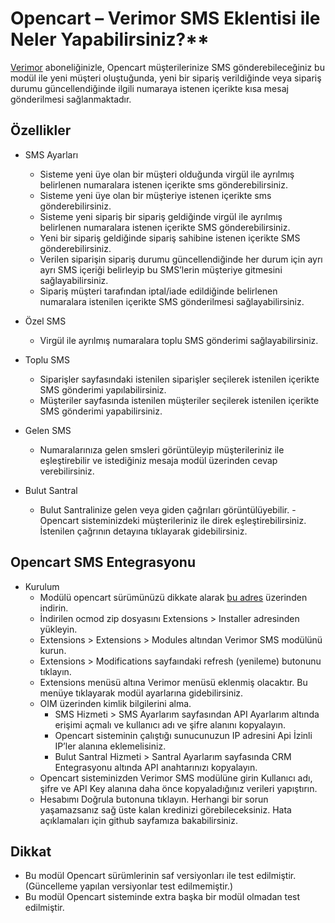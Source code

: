 # Opencart – Verimor SMS Eklentisi ile Neler Yapabilirsiniz?**

[Verimor](https://www.verimor.com.tr/) aboneliğinizle, Opencart müşterilerinize SMS gönderebileceğiniz bu modül ile yeni müşteri oluştuğunda, yeni bir sipariş verildiğinde veya sipariş durumu güncellendiğinde ilgili numaraya istenen içerikte kısa mesaj gönderilmesi sağlanmaktadır.

## Özellikler
- SMS Ayarları
  - Sisteme yeni üye olan bir müşteri olduğunda virgül ile ayrılmış belirlenen numaralara istenen içerikte sms gönderebilirsiniz.
  - Sisteme yeni üye olan bir müşteriye istenen içerikte sms gönderebilirsiniz.
  - Sisteme yeni sipariş bir sipariş geldiğinde virgül ile ayrılmış belirlenen numaralara istenen içerikte SMS gönderebilirsiniz.
  - Yeni bir sipariş geldiğinde sipariş sahibine istenen içerikte SMS gönderebilirsiniz.
  - Verilen siparişin sipariş durumu güncellendiğinde her durum için ayrı ayrı SMS içeriği belirleyip bu SMS’lerin müşteriye gitmesini sağlayabilirsiniz.
  - Sipariş müşteri tarafından iptal/iade edildiğinde belirlenen numaralara istenilen içerikte SMS gönderilmesi sağlayabilirsiniz.

- Özel SMS
  - Virgül ile ayrılmış numaralara toplu SMS gönderimi sağlayabilirsiniz.

- Toplu SMS
  - Siparişler sayfasındaki istenilen siparişler seçilerek istenilen içerikte SMS gönderimi yapılabilirsiniz.
  - Müşteriler sayfasında istenilen müşteriler seçilerek istenilen içerikte SMS gönderimi yapabilirsiniz.

- Gelen SMS
  - Numaralarınıza gelen smsleri görüntüleyip müşterileriniz ile eşleştirebilir ve istediğiniz mesaja modül üzerinden cevap verebilirsiniz.

- Bulut Santral
  - Bulut Santralinize gelen veya giden çağrıları görüntülüyebilir. - Opencart sisteminizdeki müşterileriniz ile direk eşleştirebilirsiniz. İstenilen çağrının detayına tıklayarak gidebilirsiniz.

## Opencart SMS Entegrasyonu
- Kurulum
  - Modülü opencart sürümünüzü dikkate alarak [bu adres](https://www.opencart.com/index.php?route=marketplace/extension/info&extension_id=46310) üzerinden indirin.
  - İndirilen ocmod zip dosyasını Extensions > Installer adresinden yükleyin.
  - Extensions > Extensions > Modules altından Verimor SMS modülünü kurun.
  - Extensions > Modifications sayfaındaki refresh (yenileme) butonunu tıklayın.
  - Extensions menüsü altına Verimor menüsü eklenmiş olacaktır. Bu menüye tıklayarak modül ayarlarına gidebilirsiniz.
  - OIM üzerinden kimlik bilgilerini alma.
    - SMS Hizmeti > SMS Ayarlarım sayfasından API Ayarlarım altında erişimi açmalı ve kullanıcı adı ve şifre alanını kopyalayın. 
    - Opencart sisteminin çalıştığı sunucunuzun IP adresini Api İzinli IP’ler alanına eklemelisiniz.
    - Bulut Santral Hizmeti > Santral Ayarlarım sayfasında CRM Entegrasyonu altında API anahtarınızı kopyalayın.
  - Opencart sisteminizden Verimor SMS modülüne girin Kullanıcı adı, şifre ve API Key alanına daha önce kopyaladığınız verileri yapıştırın.
  - Hesabımı Doğrula butonuna tıklayın. Herhangi bir sorun yaşamazsanız sağ üste kalan kredinizi görebileceksiniz. Hata açıklamaları için github sayfamıza bakabilirsiniz.
## Dikkat
- Bu modül Opencart sürümlerinin saf versiyonları ile test edilmiştir. (Güncelleme yapılan versiyonlar test edilmemiştir.)
- Bu modül Opencart sisteminde extra başka bir modül olmadan test edilmiştir.
